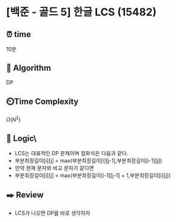 # [백준 - 골드 5] 한글 LCS (15482)
 
## ⏰  **time**
10분

## :pushpin: **Algorithm**
DP

## ⏲️**Time Complexity**

$O(N^2)$

## :round_pushpin: **Logic**\
- LCS는 대표적인 DP 문제이며 점화식은 다음과 같다.
- 부분최장길이[i][j] = max(부분최장길이[i][j-1],부분최장길이[i-1][j])
- 만약 현재 문자와 비교 문자가 같다면
- 부분최장길이[i][j] = max(부분최장길이[i-1][j-1] + 1,부분최장길이[i][j])

## :black_nib: **Review**
- LCS가 나오면 DP를 바로 생각하자